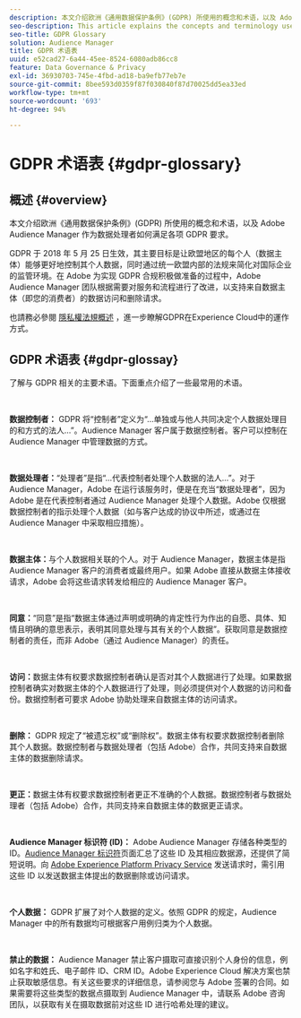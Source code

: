 ```yaml
---
description: 本文介绍欧洲《通用数据保护条例》(GDPR) 所使用的概念和术语，以及 Adobe Audience Manager 作为数据处理者如何满足各项 GDPR 要求。
seo-description: This article explains the concepts and terminology used by the European General Data Protection Regulation (GDPR), and how Adobe Audience Manager, as a Data Processor, addresses various GDPR requirements.
seo-title: GDPR Glossary
solution: Audience Manager
title: GDPR 术语表
uuid: e52cad27-6a44-45ee-8524-6080adb86cc8
feature: Data Governance & Privacy
exl-id: 36930703-745e-4fbd-ad18-ba9efb77eb7e
source-git-commit: 8bee593d0359f87f030840f87d70025dd5ea33ed
workflow-type: tm+mt
source-wordcount: '693'
ht-degree: 94%

---
```


# GDPR 术语表 {#gdpr-glossary}

## 概述 {#overview}

本文介绍欧洲《通用数据保护条例》(GDPR) 所使用的概念和术语，以及 Adobe Audience Manager 作为数据处理者如何满足各项 GDPR 要求。

GDPR 于 2018 年 5 月 25 日生效，其主要目标是让欧盟地区的每个人（数据主体）能够更好地控制其个人数据，同时通过统一欧盟内部的法规来简化对国际企业的监管环境。在 Adobe 为实现 GDPR 合规积极做准备的过程中，Adobe Audience Manager 团队根据需要对服务和流程进行了改进，以支持来自数据主体（即您的消费者）的数据访问和删除请求。

也請務必參閱 [隱私權法規概述](https://experienceleague.adobe.com/docs/experience-platform/privacy/regulations/overview.html?lang=en) ，進一步瞭解GDPR在Experience Cloud中的運作方式。

## GDPR 术语表 {#gdpr-glossay}

了解与 GDPR 相关的主要术语。下面重点介绍了一些最常用的术语。

 

**数据控制者：** GDPR 将“控制者”定义为“...单独或与他人共同决定个人数据处理目的和方式的法人...”。Audience Manager 客户属于数据控制者。客户可以控制在 Audience Manager 中管理数据的方式。

 

**数据处理者：**“处理者”是指“...代表控制者处理个人数据的法人...”。对于 Audience Manager，Adobe 在运行该服务时，便是在充当“数据处理者”，因为 Adobe 是在代表控制者通过 Audience Manager 处理个人数据。Adobe 仅根据数据控制者的指示处理个人数据（如与客户达成的协议中所述，或通过在 Audience Manager 中采取相应措施）。

 

**数据主体：**&#x200B;与个人数据相关联的个人。对于 Audience Manager，数据主体是指 Audience Manager 客户的消费者或最终用户。如果 Adobe 直接从数据主体接收请求，Adobe 会将这些请求转发给相应的 Audience Manager 客户。

 

**同意：**“同意”是指“数据主体通过声明或明确的肯定性行为作出的自愿、具体、知情且明确的意思表示，表明其同意处理与其有关的个人数据”。获取同意是数据控制者的责任，而非 Adobe（通过 Audience Manager）的责任。

 

**访问：**&#x200B;数据主体有权要求数据控制者确认是否对其个人数据进行了处理。如果数据控制者确实对数据主体的个人数据进行了处理，则必须提供对个人数据的访问和备份。数据控制者可要求 Adobe 协助处理来自数据主体的访问请求。

 

**删除：** GDPR 规定了“被遗忘权”或“删除权”。数据主体有权要求数据控制者删除其个人数据。数据控制者与数据处理者（包括 Adobe）合作，共同支持来自数据主体的数据删除请求。

 

**更正：**&#x200B;数据主体有权要求数据控制者更正不准确的个人数据。数据控制者与数据处理者（包括 Adobe）合作，共同支持来自数据主体的数据更正请求。

 

**Audience Manager 标识符 (ID)：** Adobe Audience Manager 存储各种类型的 ID。[Audience Manager 标识符](data-privacy-ids.md)页面汇总了这些 ID 及其相应数据源，还提供了简短说明。向 [Adobe Experience Platform Privacy Service](https://experienceleague.adobe.com/docs/experience-platform/privacy/home.html?lang=en) 发送请求时，需引用这些 ID 以发送数据主体提出的数据删除或访问请求。

 

**个人数据：** GDPR 扩展了对个人数据的定义。依照 GDPR 的规定，Audience Manager 中的所有数据均可根据客户用例归类为个人数据。

 

**禁止的数据：** Audience Manager 禁止客户摄取可直接识别个人身份的信息，例如名字和姓氏、电子邮件 ID、CRM ID。Adobe Experience Cloud 解决方案也禁止获取敏感信息。有关这些要求的详细信息，请参阅您与 Adobe 签署的合同。如果需要将这些类型的数据点摄取到 Audience Manager 中，请联系 Adobe 咨询团队，以获取有关在摄取数据前对这些 ID 进行哈希处理的建议。
